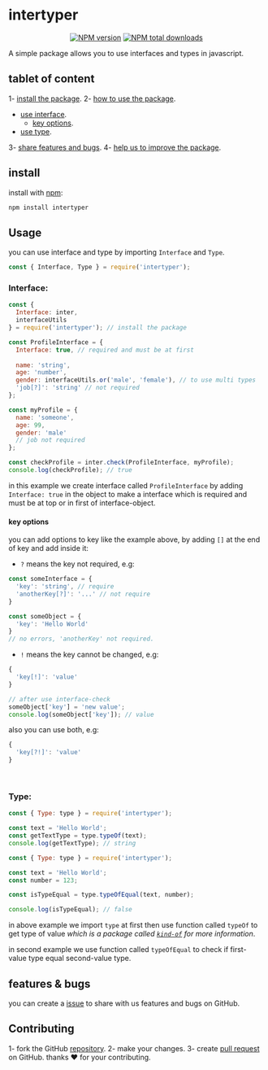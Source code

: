 <h1>intertyper</h1>
<div align="center">

[![NPM version](https://img.shields.io/npm/v/intertyper.svg?style=flat)](https://www.npmjs.com/package/intertyper) [![NPM total downloads](https://img.shields.io/npm/dt/intertyper.svg?style=flat)](https://npmjs.org/package/intertyper)
  </div>
  A simple package allows you to use interfaces and types in javascript.
  
## tablet of content
1- [install the package](#install).
2- [how to use the package](#usage).
  - [use interface](#interface).
      - [key options](#key-options).
  - [use type](#type).
  
3- [share features and bugs](#features--bugs).
4- [help us to improve the package](#contributing).
  
## install
install with [npm](https://www.npmjs.com):
```sh
npm install intertyper
```

## Usage
you can use interface and type by importing `Interface` and `Type`.
```js
const { Interface, Type } = require('intertyper');
```
### Interface:

```javascript
const { 
  Interface: inter, 
  interfaceUtils 
} = require('intertyper'); // install the package

const ProfileInterface = {
  Interface: true, // required and must be at first
  
  name: 'string',
  age: 'number',
  gender: interfaceUtils.or('male', 'female'), // to use multi types
  'job[?]': 'string' // not required
};

const myProfile = {
  name: 'someone',
  age: 99,
  gender: 'male'
  // job not required
};

const checkProfile = inter.check(ProfileInterface, myProfile);
console.log(checkProfile); // true
```
in this example we create interface called `ProfileInterface` by adding `Interface: true` in the object to make a interface which is required and must be at top or in first of interface-object.
#### key options
you can add options to key like the example above, by adding `[]` at the end of key and add inside it:
- `?` means the key not required, e.g:
```js
const someInterface = {
  'key': 'string', // require
  'anotherKey[?]': '...' // not require
}

const someObject = {
  'key': 'Hello World'
} 
// no errors, 'anotherKey' not required.
```
- `!` means the key cannot be changed, e.g:
```js
{
  'key[!]': 'value'
}

// after use interface-check
someObject['key'] = 'new value';
console.log(someObject['key']); // value
```
also you can use both, e.g:
```js
{
  'key[?!]': 'value'
}
```

<br />

### Type:
```js
const { Type: type } = require('intertyper');

const text = 'Hello World';
const getTextType = type.typeOf(text);
console.log(getTextType); // string
```
```js 
const { Type: type } = require('intertyper');

const text = 'Hello World';
const number = 123;

const isTypeEqual = type.typeOfEqual(text, number);

console.log(isTypeEqual); // false
```
in above example we import `type` at first then use function called `typeOf` to get type of value *which is a package called [`kind-of`](https://www.npmjs.com/package/kind-of/v/3.2.2) for more information*.

in second example we use function called `typeOfEqual` to check if first-value type equal second-value type.

## features & bugs
you can create a [issue](https://github.com/NezitX/intertyper/issues) to share with us features and bugs on GitHub.

## Contributing

1- fork the GitHub [repository](https://github.com/NezitX/intertyper).
2- make your changes.
3- create [pull request](https://github.com/NezitX/interty;per/pulls) on GitHub.
thanks ❤️ for your contributing.